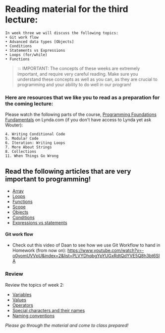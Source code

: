 # Reading material for the third lecture:

```
In week three we will discuss the following topics:
• Git work flow
• Advanced data types [Objects]
• Conditions
• Statements vs Expressions
• Loops (for/while)
• Functions
```


> :boom: IMPORTANT: The concepts of these weeks are extremely important, and require very careful reading. 
> Make sure you understand these concepts as well as you can, as they are crucial to programming and your ability to do well in our program!




### Here are resources that we like you to read as a preparation for the coming lecture:

Please watch the following parts of the course, [Programming Foundations Fundamentals](https://www.lynda.com/Programming-Foundations-tutorials/Welcome/83603/90426-4.html) on Lynda.com (if you don't have access to Lynda yet ask Wouter):

    4. Writing Conditional Code
    5. Modular Code
    6. Iteration: Writing Loops
    7. More About Strings
    8. Collections
    11. When Things Go Wrong 

## Read the following articles that are very important to programming!
- [Array](http://javascript.info/array)
- [Loops](http://javascript.info/while-for)
- [Functions](http://javascript.info/function-basics)
- [Scope](https://github.com/HackYourFuture/fundamentals/blob/master/fundamentals/scope.md)
- [Objects](http://javascript.info/object)
- [Conditions](http://javascript.info/ifelse)
- [Expressions vs statements](https://www.youtube.com/watch?v=WVyCrI1cHi8)

#### Git work flow
- Check out this video of Daan to see how we use Git Workflow to hand in Homework (from now on): https://www.youtube.com/watch?v=-o0yomUVVpU&index=2&list=PLVYDhqbgYpYUGxRdtQdYVE5Q8h3bt6SIA

### Review

Review the topics of week 2:

- [Variables](./../../../../fundamentals/blob/master/fundamentals/variables.md)
- [Values](./../../../../fundamentals/blob/master/fundamentals/values.md)
- [Operators](./../../../../fundamentals/blob/master/fundamentals/operators.md)
- [Special characters and their names](./../../../../fundamentals/blob/master/fundamentals/names_of_special_characters.md)
- [Naming conventions](./../../../../fundamentals/blob/master/fundamentals/naming_conventions.md)

_Please go through the material and come to class prepared!_
